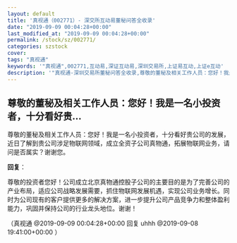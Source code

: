 ```yaml
---
layout: default
title: '真视通（002771）- 深交所互动易董秘问答全收录'
date: "2019-09-09 00:04:28+00:00"
last_modified_at: "2019-09-09 00:04:28+00:00"
permalink: /stock/sz/002771/
categories: szstock
cover: 
tags: "真视通"
keywords: '"真视通",002771,互动易,深证互动易,深圳交易所,上证易互动,上证e互动'
description: '"真视通-深圳交易所董秘问答全收录,尊敬的董秘及相关工作人员：您好！我是一名小投资者，十分看好贵公司的发展，近日了解到贵公司涉足物联网领域，成立全资子公司真物通，拓展物联网业务，请问是否属实？谢谢您。"'
---
```


## 尊敬的董秘及相关工作人员：您好！我是一名小投资者，十分看好贵...

尊敬的董秘及相关工作人员：您好！我是一名小投资者，十分看好贵公司的发展，近日了解到贵公司涉足物联网领域，成立全资子公司真物通，拓展物联网业务，请问是否属实？谢谢您。

**回复**：

尊敬的投资者您好！公司成立北京真物通控股子公司的主要目的是为了完善公司的产业布局，适应公司战略发展需要，抓住物联网发展机遇，实现公司业务增长。同时为公司现有的客户提供更多的解决方案，进一步提升公司产品竞争力和整体盈利能力，巩固并保持公司的行业龙头地位。谢谢！ 

（真视通  @2019-09-09 00:04:28+00:00 回复 uhhh  @2019-09-08 19:41:00+00:00 ）

